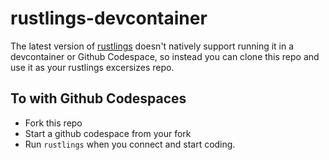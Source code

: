 # rustlings-devcontainer

The latest version of [rustlings](https://github.com/rust-lang/rustlings) doesn't natively support running it in a devcontainer or Github Codespace, so instead you can clone this repo and use it as your rustlings excersizes repo.

## To with Github Codespaces 

* Fork this repo
* Start a github codespace from your fork
* Run `rustlings` when you connect and start coding.